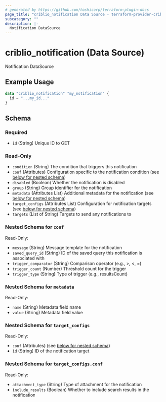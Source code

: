 ```yaml
---
# generated by https://github.com/hashicorp/terraform-plugin-docs
page_title: "criblio_notification Data Source - terraform-provider-criblio"
subcategory: ""
description: |-
  Notification DataSource
---
```


# criblio_notification (Data Source)

Notification DataSource

## Example Usage

```terraform
data "criblio_notification" "my_notification" {
  id = "...my_id..."
}
```

<!-- schema generated by tfplugindocs -->
## Schema

### Required

- `id` (String) Unique ID to GET

### Read-Only

- `condition` (String) The condition that triggers this notification
- `conf` (Attributes) Configuration specific to the notification condition (see [below for nested schema](#nestedatt--conf))
- `disabled` (Boolean) Whether the notification is disabled
- `group` (String) Group identifier for the notification
- `metadata` (Attributes List) Additional metadata for the notification (see [below for nested schema](#nestedatt--metadata))
- `target_configs` (Attributes List) Configuration for notification targets (see [below for nested schema](#nestedatt--target_configs))
- `targets` (List of String) Targets to send any notifications to

<a id="nestedatt--conf"></a>
### Nested Schema for `conf`

Read-Only:

- `message` (String) Message template for the notification
- `saved_query_id` (String) ID of the saved query this notification is associated with
- `trigger_comparator` (String) Comparison operator (e.g., >, <, =)
- `trigger_count` (Number) Threshold count for the trigger
- `trigger_type` (String) Type of trigger (e.g., resultsCount)


<a id="nestedatt--metadata"></a>
### Nested Schema for `metadata`

Read-Only:

- `name` (String) Metadata field name
- `value` (String) Metadata field value


<a id="nestedatt--target_configs"></a>
### Nested Schema for `target_configs`

Read-Only:

- `conf` (Attributes) (see [below for nested schema](#nestedatt--target_configs--conf))
- `id` (String) ID of the notification target

<a id="nestedatt--target_configs--conf"></a>
### Nested Schema for `target_configs.conf`

Read-Only:

- `attachment_type` (String) Type of attachment for the notification
- `include_results` (Boolean) Whether to include search results in the notification

